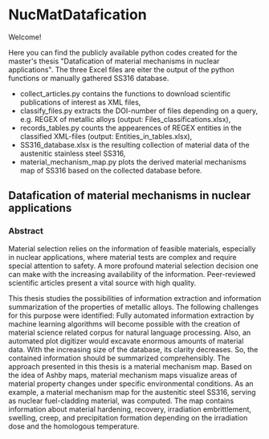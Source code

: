 # NucMatDatafication

Welcome!

Here you can find the publicly available python codes created for the master's thesis "Datafication of material mechanisms in nuclear applications". The three Excel files are eiter the output of the python functions or manually gathered SS316 database. 
* collect_articles.py contains the functions to download scientific publications of interest as XML files,
* classify_files.py extracts the DOI-number of files depending on a query, e.g. REGEX of metallic alloys (output: Files_classifications.xlsx),
* records_tables.py counts the appearences of REGEX entities in the classified XML-files (output: Entities_in_tables.xlsx),
* SS316_database.xlsx is the resulting collection of material data of the austenitic stainless steel SS316,
* material_mechanism_map.py plots the derived material mechanisms map of SS316 based on the collected database before. 


## Datafication of material mechanisms in nuclear applications

### Abstract
Material selection relies on the information of feasible materials, especially in nuclear applications, where material tests are complex and require special attention to safety. A more profound material selection decision one can make with the increasing availability of the information. Peer-reviewed scientific articles present a vital source with high quality. 

This thesis studies the possibilities of information extraction and information summarization of the properties of metallic alloys. The following challenges for this purpose were identified: Fully automated information extraction by machine learning algorithms will become possible with the creation of material science related corpus for natural language processing. Also, an automated plot digitizer would excavate enormous amounts of material data. With the increasing size of the database, its clarity decreases. So, the contained information should be summarized comprehensibly. The approach presented in this thesis is a material mechanism map. Based on the idea of Ashby maps, material mechanism maps visualize areas of material property changes under specific environmental conditions. As an example, a material mechanism map for the austenitic steel SS316, serving as nuclear fuel-cladding material, was computed. The map contains information about material hardening, recovery, irradiation embrittlement, swelling, creep, and precipitation formation depending on the irradiation dose and the homologous temperature.

